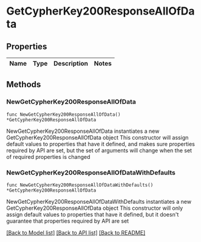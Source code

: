 # GetCypherKey200ResponseAllOfData

## Properties

Name | Type | Description | Notes
------------ | ------------- | ------------- | -------------

## Methods

### NewGetCypherKey200ResponseAllOfData

`func NewGetCypherKey200ResponseAllOfData() *GetCypherKey200ResponseAllOfData`

NewGetCypherKey200ResponseAllOfData instantiates a new GetCypherKey200ResponseAllOfData object
This constructor will assign default values to properties that have it defined,
and makes sure properties required by API are set, but the set of arguments
will change when the set of required properties is changed

### NewGetCypherKey200ResponseAllOfDataWithDefaults

`func NewGetCypherKey200ResponseAllOfDataWithDefaults() *GetCypherKey200ResponseAllOfData`

NewGetCypherKey200ResponseAllOfDataWithDefaults instantiates a new GetCypherKey200ResponseAllOfData object
This constructor will only assign default values to properties that have it defined,
but it doesn't guarantee that properties required by API are set


[[Back to Model list]](../README.md#documentation-for-models) [[Back to API list]](../README.md#documentation-for-api-endpoints) [[Back to README]](../README.md)


